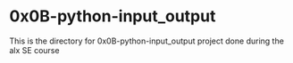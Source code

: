 # 0x0B-python-input_output

This is the directory for 0x0B-python-input_output project done during the alx SE course
